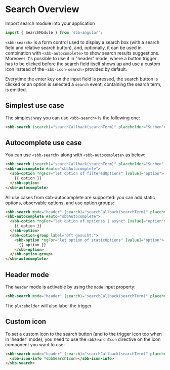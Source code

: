 # Search Overview

Import search module into your application

```ts
import { SearchModule } from 'sbb-angular';
```

```<sbb-search>``` is a form control used to display a search box (with a search field and relative search button), and, optionally, it can be used in combination with ```<sbb-autocomplete>``` to show search results suggestions.
Moreover it's possible to use it in "header" mode, where a button trigger has to be clicked before the search field itself shows up and use a custom icon instead of the ```<sbb-icon-search>``` provided by default.

Everytime the enter key on the input field is pressed, the search button is clicked or an option is selected a ```search``` event, containing the search term, is emitted.

## Simplest use case

The simplest way you can use ```<sbb-search>``` is the following one:

```html
<sbb-search (search)="searchCallback(searchTerm)" placeholder="Suchen"></sbb-search>
```

## Autocomplete use case

You can use ```<sbb-search>``` along with ```<sbb-autocomplete>``` as below:

```html
<sbb-search (search)="searchCallback(searchTerm)" placeholder="Suchen"  [sbbAutocomplete]="auto"></sbb-search>
<sbb-autocomplete #auto="sbbAutocomplete">
  <sbb-option *ngFor="let option of filteredOptions" [value]="option">
    {{ option }}
  </sbb-option>
</sbb-autocomplete>
```

All use cases from sbb-autocomplete are supported: you can add static options, observable options, and use option groups:

```html
<sbb-search mode="header" (search)="searchCallback(searchTerm)" placeholder="Suchen" [sbbAutocomplete]="auto"></sbb-search>
<sbb-autocomplete #auto="sbbAutocomplete">
  <sbb-option *ngFor="let option of options$ | async" [value]="option">
    {{ option }}
  </sbb-option>
  <sbb-option-group label="Oft gesucht:">
    <sbb-option *ngFor="let option of staticOptions" [value]="option">
      {{ option }}
    </sbb-option>
  </sbb-option-group>
</sbb-autocomplete>
```

## Header mode

The ```header``` mode is activable by using the ```mode``` input property:

```html
<sbb-search mode="header" (search)="searchCallback(searchTerm)" placeholder="Suchen"></sbb-search>
```

The ```placeholder``` will also label the trigger.

## Custom icon

To set a custom icon to the search button (and to the trigger icon too when in 'header' mode), you need to use the ```sbbSearchIcon``` directive on the icon component you want to use:

```html
<sbb-search mode="header" (search)="searchCallback(searchTerm)" placeholder="Suchen" [formControl]="myControlStatic">
  <sbb-icon-info *sbbSearchIcon></sbb-icon-info>
</sbb-search>
```